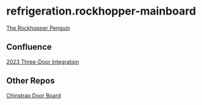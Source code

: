 # refrigeration.rockhopper-mainboard

[The Rockhopper Penguin](/doc/rockhopper.jpeg "Rockhopper penguin")

## Confluence

[2023 Three-Door Integration](https://geappliances.atlassian.net/wiki/spaces/2MDP/overview)

## Other Repos

[Chinstrap Door Board](https://github.com/geappliances/refrigeration.chinstrap-doorboard)
